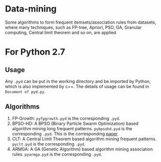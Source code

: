 # Data-mining
Some algorithms to form frequent itemsets/association rules from datasets, where many techniques, such as FP-tree, Apriori, PSO, GA, Granular computing, Central limit theorem and so on, are applied
# For Python 2.7
## Usage
Any `.pyd` can be put in the working directory and be imported by Python, which is also implemented by c++. The details of usage can be found in `Document of pyd.py`.
## Algorithms
1. FP-Growth: `pyfpgrowth.pyd` is the corresponding `.pyd`.
2. BPSO-HD: A BPSO (Binary Particle Swarm Optimization) based algorithm mining long frequent patterns. `pybpsohd.pyd` is the corresponding `.pyd`. This is the corresponding [paper](https://www.researchgate.net/publication/305370239_Frequent_item_sets_mining_from_high-dimensional_dataset_based_on_a_novel_binary_particle_swarm_optimization?ev=prf_high)
3. CLT: A Central Limit Theorem based algorithm mining frequent patterns. `pyclt.pyd` is the corresponding `.pyd`.
4. ARMGA: A GA (Genetic Algorithm) based algorithm mining association rules. `pyarmga.pyd` is the corresponding `.pyd`.
